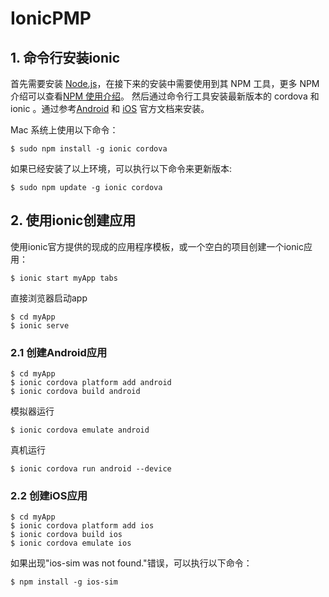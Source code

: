 # IonicPMP

## 1. 命令行安装ionic
首先需要安装 [Node.js](https://nodejs.org/en/)，在接下来的安装中需要使用到其 NPM 工具，更多 NPM 介绍可以查看[NPM 使用介绍](http://www.runoob.com/nodejs/nodejs-npm.html)。
然后通过命令行工具安装最新版本的 cordova 和 ionic 。通过参考[Android](http://cordova.apache.org/docs/en/latest/guide/platforms/android/index.html) 和 [iOS](http://cordova.apache.org/docs/en/latest/guide/platforms/ios/index.html) 官方文档来安装。

Mac 系统上使用以下命令：
```
$ sudo npm install -g ionic cordova
```
如果已经安装了以上环境，可以执行以下命令来更新版本:
```
$ sudo npm update -g ionic cordova
```

## 2. 使用ionic创建应用
使用ionic官方提供的现成的应用程序模板，或一个空白的项目创建一个ionic应用：
```
$ ionic start myApp tabs
```
直接浏览器启动app
```
$ cd myApp
$ ionic serve
```
### 2.1 创建Android应用
```
$ cd myApp
$ ionic cordova platform add android
$ ionic cordova build android
```
模拟器运行
```
$ ionic cordova emulate android
```
真机运行
```
$ ionic cordova run android --device
```
### 2.2 创建iOS应用
```
$ cd myApp
$ ionic cordova platform add ios
$ ionic cordova build ios
$ ionic cordova emulate ios
```

如果出现"ios-sim was not found."错误，可以执行以下命令：
```
$ npm install -g ios-sim
```
